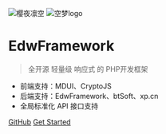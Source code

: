 ![樱夜凛空](https://icdn.7t5j.cn/2020/10/04/bf4d144536c29.png)
![空梦logo](https://icdn.7t5j.cn/2020/10/04/e399c383648ab.png)

# EdwFramework

> 全开源 轻量级 响应式 的 PHP开发框架

* 前端支持：MDUI、CryptoJS
* 后端支持：EdwFramework、btSoft、xp.cn
* 全局标准化 API 接口支持


[GitHub](https://github.com/KJZH001/EdwFramework)
[Get Started](#quick-start)